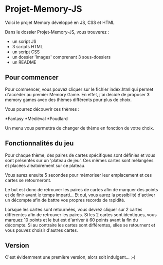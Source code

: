 # Projet-Memory-JS
Voici le projet Memory développé en JS, CSS et HTML

Dans le dossier Projet-Memory-JS, vous trouverez :
- un script JS
- 3 scripts HTML
- un script CSS
- un dossier 'Images' comprenant 3 sous-dossiers
- un README

## Pour commencer

Pour commencer, vous pouvez cliquer sur le fichier index.html qui permet d'accéder au premier Memory Game.
En effet, j'ai décidé de proposer 3 memory games avec des thèmes différents pour plus de choix.

Vous pourrez découvrir ces thèmes :

*Fantasy
*Médiéval
*Poudlard

Un menu vous permettra de changer de thème en fonction de votre choix.

## Fonctionnalités du jeu

Pour chaque thème, des paires de cartes spécifiques sont définies et vous sont présentés sur un 'plateau de jeu'. Ces mêmes cartes sont mélangées et placées aléatoirement sur ce plateau.

Vous aurez ensuite 5 secondes pour mémoriser leur emplacement et ces cartes se retourneront.

Le but est donc de retrouver les paires de cartes afin de marquer des points et de finir avant le temps imparti... Et oui, vous aurez la possibilité d'activer un décompte afin de battre vos propres records de rapidité.

Lorsque les cartes sont retournées, vous devrez cliquer sur 2 cartes différentes afin de retrouver les paires. Si les 2 cartes sont identiques, vous marquez 10 points et le but est d'arriver à 60 points avant la fin du décompte.
Si au contraire les cartes sont différentes, elles se retournent et vous pouvez choisir d'autres cartes.

## Version

C'est évidemment une première version, alors soit indulgent... ;-)
